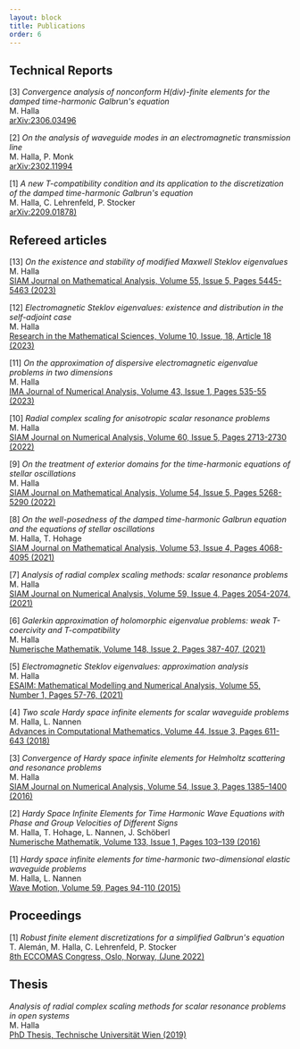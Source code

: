 ```yaml
---
layout: block
title: Publications
order: 6
---
```


Technical Reports 
------------
[3] _Convergence analysis of nonconform H(div)-finite elements for the damped time-harmonic Galbrun's equation_  
M. Halla  
[arXiv:2306.03496](https://arxiv.org/abs/2306.03496)

[2] _On the analysis of waveguide modes in an electromagnetic transmission line_  
M. Halla, P. Monk  
[arXiv:2302.11994](https://arxiv.org/abs/2302.11994)

[1] _A new T-compatibility condition and its application to the discretization of the damped time-harmonic Galbrun's equation_  
M. Halla, C. Lehrenfeld, P. Stocker  
[arXiv:2209.01878)](https://arxiv.org/abs/2209.01878)

Refereed articles
------------
[13] _On the existence and stability of modified Maxwell Steklov eigenvalues_  
M. Halla  
[SIAM Journal on Mathematical Analysis, Volume 55, Issue 5, Pages 5445-5463 (2023)](https://doi.org/10.1137/22M1509266)

[12] _Electromagnetic Steklov eigenvalues: existence and distribution in the self-adjoint case_  
M. Halla  
[Research in the Mathematical Sciences, Volume 10, Issue, 18, Article 18 (2023)](https://doi.org/10.1007/s40687-023-00386-y)

[11] _On the approximation of dispersive electromagnetic eigenvalue problems in two dimensions_  
M. Halla  
[IMA Journal of Numerical Analysis, Volume 43, Issue 1, Pages 535-55 (2023)](https://doi.org/10.1093/imanum/drab100)

[10] _Radial complex scaling for anisotropic scalar resonance problems_  
M. Halla  
[SIAM Journal on Numerical Analysis, Volume 60, Issue 5, Pages 2713-2730 (2022)](https://doi.org/10.1137/21M1455747)

[9] _On the treatment of exterior domains for the time-harmonic equations of stellar oscillations_  
M. Halla  
[SIAM Journal on Mathematical Analysis, Volume 54, Issue 5, Pages 5268-5290 (2022)](https://doi.org/10.1137/21M1418812)

[8] _On the well-posedness of the damped time-harmonic Galbrun equation and the equations of stellar oscillations_  
M. Halla, T. Hohage  
[SIAM Journal on Mathematical Analysis, Volume 53, Issue 4, Pages 4068-4095 (2021)](https://doi.org/10.1137/20M1348558)

[7] _Analysis of radial complex scaling methods: scalar resonance problems_  
M. Halla  
[SIAM Journal on Numerical Analysis, Volume 59, Issue 4, Pages 2054-2074, (2021)](https://doi.org/10.1137/20M1354234)

[6] _Galerkin approximation of holomorphic eigenvalue problems: weak T-coercivity and T-compatibility_  
M. Halla  
[Numerische Mathematik, Volume 148, Issue 2, Pages 387-407, (2021)](https://doi.org/10.1007/s00211-021-01205-8)  

[5] _Electromagnetic Steklov eigenvalues: approximation analysis_  
M. Halla  
[ESAIM: Mathematical Modelling and Numerical Analysis, Volume 55, Number 1, Pages 57-76, (2021)](https://doi.org/10.1051/m2an/2020075)

[4] _Two scale Hardy space infinite elements for scalar waveguide problems_  
M. Halla, L. Nannen  
[Advances in Computational Mathematics, Volume 44, Issue 3, Pages 611-643 (2018)](https://doi.org/10.1007/s10444-017-9549-5)

[3] _Convergence of Hardy space infinite elements for Helmholtz scattering and resonance problems_  
M. Halla  
[SIAM Journal on Numerical Analysis, Volume 54, Issue 3, Pages 1385–1400 (2016)](https://doi.org/10.1137/15M1011755)

[2] _Hardy Space Infinite Elements for Time Harmonic Wave Equations with Phase and Group Velocities of Different Signs_  
M. Halla, T. Hohage, L. Nannen, J. Schöberl  
[Numerische Mathematik, Volume 133, Issue 1, Pages 103–139 (2016)](https://doi.org/10.1007/s00211-015-0739-0)

[1] _Hardy space infinite elements for time-harmonic two-dimensional elastic waveguide problems_  
M. Halla, L. Nannen  
[Wave Motion, Volume 59, Pages 94-110 (2015)](https://doi.org/10.1016/j.wavemoti.2015.08.002)

Proceedings
------------
[1] _Robust finite element discretizations for a simplified Galbrun's equation_  
T. Alemán, M. Halla, C. Lehrenfeld, P. Stocker  
[8th ECCOMAS Congress, Oslo, Norway, (June 2022)](https://doi.org/10.23967/eccomas.2022.206)

Thesis
------------
_Analysis of radial complex scaling methods for scalar resonance problems in open systems_  
M. Halla  
[PhD Thesis, Technische Universität Wien (2019)](https://repositum.tuwien.ac.at/urn:nbn:at:at-ubtuw:1-131893)
